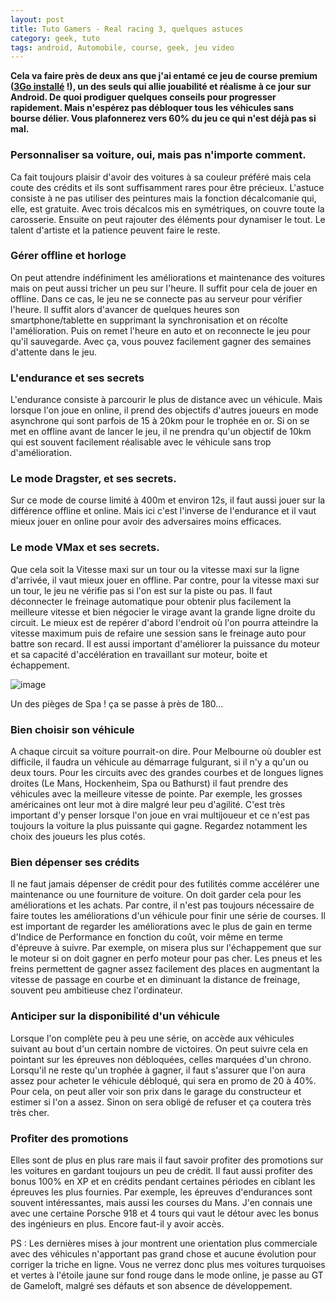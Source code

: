 ```yaml
---
layout: post
title: Tuto Gamers - Real racing 3, quelques astuces
category: geek, tuto
tags: android, Automobile, course, geek, jeu video
---
```

**Cela va faire près de deux ans que j'ai entamé ce jeu de course premium (<a href="https://play.google.com/store/apps/details?id=com.ea.games.r3_row&amp;hl=fr">3Go installé</a> !), un des seuls qui allie jouabilité et réalisme à ce jour sur Android. De quoi prodiguer quelques conseils pour progresser rapidement. Mais n'espérez pas débloquer tous les véhicules sans bourse délier. Vous plafonnerez vers 60% du jeu ce qui n'est déjà pas si mal.**

### Personnaliser sa voiture, oui, mais pas n'importe comment.

Ca fait toujours plaisir d'avoir des voitures à sa couleur préféré mais cela coute des crédits et ils sont suffisamment rares pour être précieux. L'astuce consiste à ne pas utiliser des peintures mais la fonction décalcomanie qui, elle, est gratuite. Avec trois décalcos mis en symétriques, on couvre toute la carosserie. Ensuite on peut rajouter des éléments pour dynamiser le tout. Le talent d'artiste et la patience peuvent faire le reste.

### Gérer offline et horloge

On peut attendre indéfiniment les améliorations et maintenance des voitures mais on peut aussi tricher un peu sur l'heure. Il suffit pour cela de jouer en offline. Dans ce cas, le jeu ne se connecte pas au serveur pour vérifier l'heure. Il suffit alors d'avancer de quelques heures son smartphone/tablette en supprimant la synchronisation et on récolte l'amélioration. Puis on remet l'heure en auto et on reconnecte le jeu pour qu'il sauvegarde. Avec ça, vous pouvez facilement gagner des semaines d'attente dans le jeu.

### L'endurance et ses secrets

L'endurance consiste à parcourir le plus de distance avec un véhicule. Mais lorsque l'on joue en online, il prend des objectifs d'autres joueurs en mode asynchrone qui sont parfois de 15 à 20km pour le trophée en or. Si on se met en offline avant de lancer le jeu, il ne prendra qu'un objectif de 10km qui est souvent facilement réalisable avec le véhicule sans trop d'amélioration.

### Le mode Dragster, et ses secrets.

Sur ce mode de course limité à 400m et environ 12s, il faut aussi jouer sur la différence offline et online. Mais ici c'est l'inverse de l'endurance et il vaut mieux jouer en online pour avoir des adversaires moins efficaces.

### Le mode VMax et ses secrets.

Que cela soit la Vitesse maxi sur un tour ou la vitesse maxi sur la ligne d'arrivée, il vaut mieux jouer en offline. Par contre, pour la vitesse maxi sur un tour, le jeu ne vérifie pas si l'on est sur la piste ou pas. Il faut déconnecter le freinage automatique pour obtenir plus facilement la meilleure vitesse et bien négocier le virage avant la grande ligne droite du circuit. Le mieux est de repérer d'abord l'endroit où l'on pourra atteindre la vitesse maximum puis de refaire une session sans le freinage auto pour battre son recard. Il est aussi important d'améliorer la puissance du moteur et sa capacité d'accélération en travaillant sur moteur, boite et échappement.

![image](https://filedn.eu/llqi9IBxlYouGRXYG2xlROb/img/2016/realracing.jpg)

Un des pièges de Spa ! ça se passe à près de 180...

### Bien choisir son véhicule

A chaque circuit sa voiture pourrait-on dire. Pour Melbourne où doubler est difficile, il faudra un véhicule au démarrage fulgurant, si il n'y a qu'un ou deux tours. Pour les circuits avec des grandes courbes et de longues lignes droites (Le Mans, Hockenheim, Spa ou Bathurst) il faut prendre des véhicules avec la meilleure vitesse de pointe. Par exemple, les grosses américaines ont leur mot à dire malgré leur peu d'agilité. C'est très important d'y penser lorsque l'on joue en vrai multijoueur et ce n'est pas toujours la voiture la plus puissante qui gagne. Regardez notamment les choix des joueurs les plus cotés.

### Bien dépenser ses crédits

Il ne faut jamais dépenser de crédit pour des futilités comme accélérer une maintenance ou une fourniture de voiture. On doit garder cela pour les améliorations et les achats. Par contre, il n'est pas toujours nécessaire de faire toutes les améliorations d'un véhicule pour finir une série de courses. Il est important de regarder les améliorations avec le plus de gain en terme d'Indice de Performance en fonction du coût, voir même en terme d'épreuve à suivre. Par exemple, on misera plus sur l'échappement que sur le moteur si on doit gagner en perfo moteur pour pas cher. Les pneus et les freins permettent de gagner assez facilement des places en augmentant la vitesse de passage en courbe et en diminuant la distance de freinage, souvent peu ambitieuse chez l'ordinateur.

### Anticiper sur la disponibilité d'un véhicule

Lorsque l'on complète peu à peu une série, on accède aux véhicules suivant au bout d'un certain nombre de victoires. On peut suivre cela en pointant sur les épreuves non débloquées, celles marquées d'un chrono. Lorsqu'il ne reste qu'un trophée à gagner, il faut s'assurer que l'on aura assez pour acheter le véhicule débloqué, qui sera en promo de 20 à 40%. Pour cela, on peut aller voir son prix dans le garage du constructeur et estimer si l'on a assez. Sinon on sera obligé de refuser et ça coutera très très cher.

### Profiter des promotions

Elles sont de plus en plus rare mais il faut savoir profiter des promotions sur les voitures en gardant toujours un peu de crédit. Il faut aussi profiter des bonus 100% en XP et en crédits pendant certaines périodes en ciblant les épreuves les plus fournies. Par exemple, les épreuves d'endurances sont souvent intéressantes, mais aussi les courses du Mans. J'en connais une avec une certaine Porsche 918 et 4 tours qui vaut le détour avec les bonus des ingénieurs en plus. Encore faut-il y avoir accès.

PS : Les dernières mises à jour montrent une orientation plus commerciale avec des véhicules n'apportant pas grand chose et aucune évolution pour corriger la triche en ligne. Vous ne verrez donc plus mes voitures turquoises et vertes à l'étoile jaune sur fond rouge dans le mode online, je passe au GT de Gameloft, malgré ses défauts et son absence de développement.
